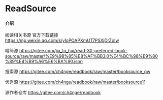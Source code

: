 # ReadSource

#### 介绍
阅读相关书源
官方下载链接
https://mp.weixin.qq.com/s/yIoPOAPXmUT7PSXjDrZoIw

精简源
https://gitee.com/jia_to_hui/read-30-preferred-book-source/raw/master/%E9%98%85%E8%AF%BB3.0%E4%BC%98%E9%80%89%E4%B9%A6%E6%BA%90.json

搜索源
https://gitee.com/ch4nge/readbook/raw/master/booksource_qw

优秀源
https://gitee.com/ch4nge/readbook/raw/master/booksource11

源作者仓库
https://gitee.com/ch4nge/readbook